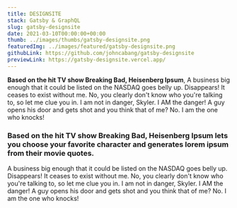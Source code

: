 ```yaml
---
title: DESIGNSITE
stack: Gatsby & GraphQL
slug: gatsby-designsite
date: 2021-03-10T00:00:00+00:00
thumb: ../images/thumbs/gatsby-designsite.png
featuredImg: ../images/featured/gatsby-designsite.png
githubLink: https://github.com/johncabang/gatsby-designsite
previewLink: https://gatsby-designsite.vercel.app/
---
```


**Based on the hit TV show Breaking Bad, Heisenberg Ipsum**, A business big enough that it could be listed on the NASDAQ goes belly up. Disappears! It ceases to exist without me. No, you clearly don't know who you're talking to, so let me clue you in. I am not in danger, Skyler. I AM the danger! A guy opens his door and gets shot and you think that of me? No. I am the one who knocks!

### Based on the hit TV show Breaking Bad, Heisenberg Ipsum lets you choose your favorite character and generates lorem ipsum from their movie quotes.

A business big enough that it could be listed on the NASDAQ goes belly up. Disappears! It ceases to exist without me. No, you clearly don't know who you're talking to, so let me clue you in. I am not in danger, Skyler. I AM the danger! A guy opens his door and gets shot and you think that of me? No. I am the one who knocks!

